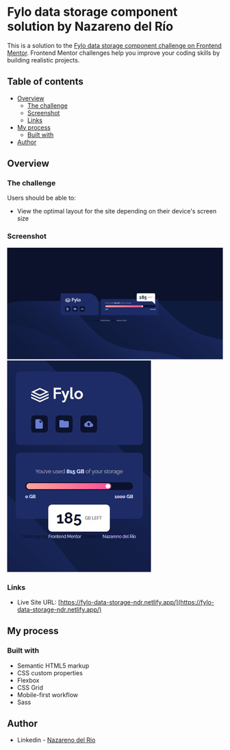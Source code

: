# Fylo data storage component solution by Nazareno del Río

This is a solution to the [Fylo data storage component challenge on Frontend Mentor](https://www.frontendmentor.io/challenges/fylo-data-storage-component-1dZPRbV5n). Frontend Mentor challenges help you improve your coding skills by building realistic projects. 

## Table of contents

- [Overview](#overview)
  - [The challenge](#the-challenge)
  - [Screenshot](#screenshot)
  - [Links](#links)
- [My process](#my-process)
  - [Built with](#built-with)
- [Author](#author)


## Overview

### The challenge

Users should be able to:

- View the optimal layout for the site depending on their device's screen size

### Screenshot

![](./screenshot-desktop.jpg)
![](./screenshot-mobile.jpg)

### Links

- Live Site URL: [https://fylo-data-storage-ndr.netlify.app/](https://fylo-data-storage-ndr.netlify.app/)

## My process

### Built with

- Semantic HTML5 markup
- CSS custom properties
- Flexbox
- CSS Grid
- Mobile-first workflow
- Sass


## Author

- Linkedin - [Nazareno del Rio](https://www.linkedin.com/in/nazarenodelrio/)
